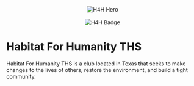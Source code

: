 <div id="banner" align="center">
  <img src="../images/pexels-rodolfo-quirós-2219024.jpg" alt="H4H Hero">
  <br>
  <br>
  <img src="https://img.shields.io/badge/Visit%20Our%20Website-blue?style=for-the-badge&logo=Hugo&logoColor=white" alt="H4H Badge">
</div>

# Habitat For Humanity THS
Habitat For Humanity THS is a club located in Texas that seeks to make changes to the lives of others, restore the environment, and build a tight community.
